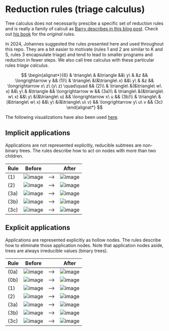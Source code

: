 # Reduction rules (triage calculus)

Tree calculus does not necessarily prescibe a specific set of reduction rules and is really a family of calculi as [Barry describes in this blog post](https://github.com/barry-jay-personal/blog/blob/main/2024-12-12-calculus-calculi.md).
Check out [his book](https://github.com/barry-jay-personal/tree-calculus/blob/master/tree_book.pdf) for the _original rules_.

In 2024, Johannes suggested the rules presented here and used throughout this repo. They are a bit easier to motivate (rules 1 and 2 are similar to K and S, rules 3 encapsulate triage) and tend to lead to smaller programs and reduction in fewer steps. We also call tree calculus with these particular rules _triage calculus_.

$$
\begin{alignat*}{6}
& \triangle\ & &\triangle        &&\ y\ & &z                && \longrightarrow     y                       && (1)\\
& \triangle\ &(&\triangle\ x)    &&\ y\ & &z                && \longrightarrow     x\ z\ (y\ z) \quad\quad && (2)\\
& \triangle\ &(&\triangle\ w\ x) &&\ y\ & &\triangle        && \longrightarrow     w                       && (3a)\\
& \triangle\ &(&\triangle\ w\ x) &&\ y\ &(&\triangle\ u)    && \longrightarrow     x\ u                    && (3b)\\
& \triangle\ &(&\triangle\ w\ x) &&\ y\ &(&\triangle\ u\ v) && \longrightarrow     y\ u\ v                 && (3c)
\end{alignat*}
$$

The following visualizations have also been used [here](https://olydis.medium.com/a-visual-introduction-to-tree-calculus-2f4a34ceffc2).

## Implicit applications

Applications are not represented explicitly, reducible subtrees are non-binary trees.
The rules describe how to act on nodes with more than two children.

| Rule | Before                   |                  | After                     |
| -----| ------------------------ | ---------------- | ------------------------- |
| (1)  | ![image](imp-1-pre.svg)  | &LongRightArrow; | ![image](imp-1-post.svg)  |
| (2)  | ![image](imp-2-pre.svg)  | &LongRightArrow; | ![image](imp-2-post.svg)  |
| (3a) | ![image](imp-3a-pre.svg) | &LongRightArrow; | ![image](imp-3a-post.svg) |
| (3b) | ![image](imp-3b-pre.svg) | &LongRightArrow; | ![image](imp-3b-post.svg) |
| (3c) | ![image](imp-3c-pre.svg) | &LongRightArrow; | ![image](imp-3c-post.svg) |

## Explicit applications

Applications are represented explicitly as hollow nodes.
The rules describe how to eliminate those application nodes.
Note that application nodes aside, trees are always irreducible values (binary trees).

| Rule | Before                   |                  | After                     |
| -----| ------------------------ | ---------------- | ------------------------- |
| (0a) | ![image](exp-0a-pre.svg) | &LongRightArrow; | ![image](exp-0a-post.svg) |
| (0b) | ![image](exp-0b-pre.svg) | &LongRightArrow; | ![image](exp-0b-post.svg) |
| (1)  | ![image](exp-1-pre.svg)  | &LongRightArrow; | ![image](exp-1-post.svg)  |
| (2)  | ![image](exp-2-pre.svg)  | &LongRightArrow; | ![image](exp-2-post.svg)  |
| (3a) | ![image](exp-3a-pre.svg) | &LongRightArrow; | ![image](exp-3a-post.svg) |
| (3b) | ![image](exp-3b-pre.svg) | &LongRightArrow; | ![image](exp-3b-post.svg) |
| (3c) | ![image](exp-3c-pre.svg) | &LongRightArrow; | ![image](exp-3c-post.svg) |
